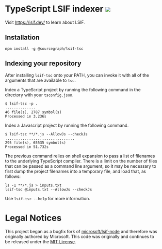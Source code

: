# TypeScript LSIF indexer ![](https://img.shields.io/badge/status-beta-orange?style=flat)

Visit https://lsif.dev/ to learn about LSIF.

## Installation

```
npm install -g @sourcegraph/lsif-tsc
```

## Indexing your repository

After installing `lsif-tsc` onto your PATH, you can invoke it with all of the arguments that are available to `tsc`.

Index a TypeScript project by running the following command in the directory with your `tsconfig.json`.

```
$ lsif-tsc -p .
..............
46 file(s), 2787 symbol(s)
Processed in 3.236s
```

Index a Javascript project by running the following command.

```
$ lsif-tsc **/*.js --AllowJs --checkJs
................................
295 file(s), 65535 symbol(s)
Processed in 51.732s
```

The previous command relies on shell expansion to pass a list of filenames to the underlying TypeScript compiler. There is a limit on the number of files that can be passed as a command line argument, so it may be necessary to first dump the project filenames into a temporary file, and load that, as follows:

```
ls -1 **/*.js > inputs.txt
lsif-tsc @inputs.txt --AllowJs --checkJs
```

Use `lsif-tsc --help` for more information.

# Legal Notices

This project began as a bugfix fork of [microsoft/lsif-node](https://github.com/microsoft/lsif-node) and therefore was originally authored by Microsoft. This code was originally and continues to be released under the [MIT License](./LICENSE).
